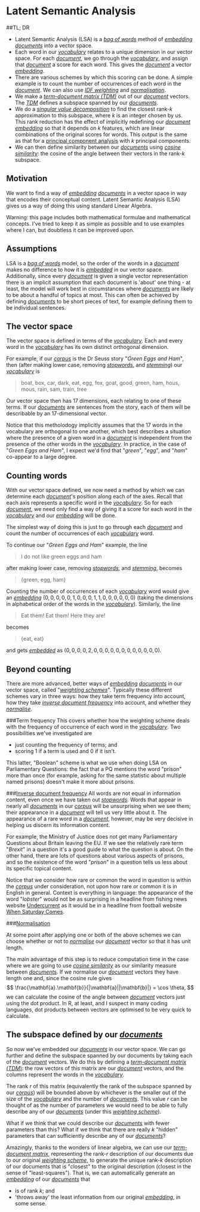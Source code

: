 # Latent Semantic Analysis

##TL; DR
* Latent Semantic Analysis (LSA) is a [*bag of words*](Glossary.md) method of [*embedding*](Glossary.md) [*documents*](Glossary.md) into a vector space.
* Each word in our [*vocabulary*](Glossary.md) relates to a unique dimension in our vector space. For each [*document*](Glossary.md), we go through the [*vocabulary*](Glossary.md), and assign that [*document*](Glossary.md) a score for each word. This gives the [*document*](Glossary.md) a vector [*embedding*](Glossary.md).
* There are various schemes by which this scoring can be done. A simple example is to count the number of occurrences of each word in the [*document*](Glossary.md). We can also use [*IDF weighting*](Glossary.md) and [*normalisation*](Glossary.md).
* We make a [*term-document matrix (TDM)*](Glossary.md) out of our [*document*](Glossary.md) vectors. The [*TDM*](Glossary.md) defines a subspace spanned by our [*documents*](Glossary.md).
* We do a [*singular value decomposition*](https://en.wikipedia.org/wiki/Singular-value_decomposition) to find the closest rank-$k$ approximation to this subspace, where $k$ is an integer chosen by us. This rank reduction has the effect of implicitly redefining our [*document*](Glossary.md) [*embedding*](Glossary.md) so that it depends on $k$ features, which are linear combinations of the original scores for words. This output is the same as that for a [principal component analysis](https://en.wikipedia.org/wiki/Principal_component_analysis) with $k$ principal components.
* We can then define similarity between our [*documents*](Glossary.md) using [*cosine similarity*](Glossary.md): the cosine of the angle between their vectors in the rank-$k$ subspace.

## Motivation

We want to find a way of [*embedding*](Glossary.md) [*documents*](Glossary.md) in a vector space in way that encodes their conceptual content. Latent Semantic Analysis (LSA) gives us a way of doing this using standard Linear Algebra.

Warning: this page includes both mathematical formulae and mathematical concepts. I've tried to keep it as simple as possible and to use examples where I can, but doubtless it can be improved upon.

## Assumptions

LSA is a [*bag of words*](Glossary.md) model, so the order of the words in a [*document*](Glossary.md) makes no difference to how it is [*embedded*](Glossary.md) in our vector space. Additionally, since every [*document*](Glossary.md) is given a single vector representation there is an implicit assumption that each document is 'about' one thing - at least, the model will work best in circumstances where [*documents*](Glossary.md) are likely to be about a handful of topics at most. This can often be achieved by defining [*documents*](Glossary.md) to be short pieces of text, for example defining them to be individual sentences.

## The vector space

The vector space is defined in terms of the [*vocabulary*](Glossary.md). Each and every word in the [*vocabulary*](Glossary.md) has its own distinct orthogonal dimension.

For example, if our [*corpus*](Glossary.md) is the Dr Seuss story "*Green Eggs and Ham*", then (after making lower case, removing [*stopwords*](Glossary.md), and [*stemming*](Glossary.md)) our [*vocabulary*](Glossary.md) is
>boat, box, car, dark, eat, egg, fox, goat, good, green, ham, hous, mous, rain, sam, train, tree

Our vector space then has 17 dimensions, each relating to one of these terms. If our [*documents*](Glossary.md) are sentences from the story, each of them will be describable by an 17-dimensional vector.

Notice that this metholodogy implicitly assumes that the 17 words in the vocabulary are orthogonal to one another, which best describes a situation where the presence of a given word in a [*document*](Glossary.md) is independent from the presence of the other words in the [*vocabulary*](Glossary.md). In practice, in the case of "*Green Eggs and Ham*", I expect we'd find that "*green*", "*egg*", and "*ham*" co-appear to a large degree. 

## Counting words

With our vector space defined, we now need a method by which we can determine each [*document*](Glossary.md)'s position along each of the axes. Recall that each axis represents a specific word in the [*vocabulary*](Glossary.md). So for each [*document*](Glossary.md), we need only find a way of giving it a score for each word in the [*vocabulary*](Glossary.md) and our [*embedding*](Glossary.md) will be done.

The simplest way of doing this is just to go through each [*document*](Glossary.md) and count the number of occurrences of each [*vocabulary*](Glossary.md) word.

To continue our "*Green Eggs and Ham*" example, the line
> I do not like green eggs and ham

after making lower case, removing [*stopwords*](Glossary.md), and [*stemming*](Glossary.md), becomes
>{green, egg, ham}

Counting the number of occurrences of each [*vocabulary*](Glossary.md) word would give an [*embedding*](Glossary.md) $(0,0,0,0,0,1,0,0,0,1,1,0,0,0,0,0,0)$ (taking the dimensions in alphabetical order of the words in the [*vocabulary*](Glossary.md)). Similarly, the line
> Eat them! Eat them! Here they are!

becomes
> {eat, eat}

and gets [*embedded*](Glossary.md) as $(0,0,0,0,2,0,0,0,0,0,0,0,0,0,0,0,0)$.

## Beyond counting

There are more advanced, better ways of [*embedding*](Glossary.md) [*documents*](Glossary.md) in our vector space, called "[*weighting schemes*](Glossary.md)". Typically these different schemes vary in three ways: how they take term frequency into account, how they take [*inverse document frequency*](Glossary.md) into account, and whether they [*normalise*](Glossary.md).

###Term frequency
This covers whether how the weighting scheme deals with the frequency of occurrence of each word in the [*vocabulary*](Glossary.md). Two possibilities we've investigated are
* just counting the frequency of terms; and
* scoring 1 if a term is used and 0 if it isn't.

This latter, "Boolean" scheme is what we use when doing LSA on Parliamentary Questions: the fact that a PQ mentions the word "prison" more than once (for example, asking for the same statistic about multiple named prisons) doesn't make it more about prisons.

###[Inverse document frequency](Glossary.md)
All words are not equal in information content, even once we have taken out [*stopwords*](Glossary.md). Words that appear in nearly all [*documents*](Glossary.md) in our [*corpus*](Glossary.md) will be unsurprising when we see them; their appearance in a [*document*](Glossary.md) will tell us very little about it. The appearance of a rare word in a [*document*](Glossary.md), however, may be very decisive in helping us discern its information content.

For example, the Ministry of Justice does not get many Parliamentary Questions about Britain leaving the EU. If we see the relatively rare term "*Brexit*" in a question it's a good guide to what the question is about. On the other hand, there are lots of questions about various aspects of prisons, and so the existence of the word "*prison*" in a question tells us less about its specific topical content.

Notice that we consider how rare or common the word in question is within the [*corpus*](Glossary.md) under consideration, not upon how rare or common it is in English in general. Context is everything in language: the appearance of the word "*lobster*" would not be as surprising in a headline from fishing news website [Undercurrent](https://www.undercurrentnews.com/) as it would be in a headline from football website [When Saturday Comes](http://www.wsc.co.uk/).

###[Normalisation](Glossary.md)

At some point after applying one or both of the above schemes we can choose whether or not to [*normalise*](Glossary.md) our [*document*](Glossary.md) vector so that it has unit length.

The main advantage of this step is to reduce computation time in the case where we are going to use [*cosine similarity*](Glossary.md) as our similarity measure between [*documents*](Glossary.md). If we normalise our [*document*](Glossary.md) vectors they have length one and, since the cosine rule gives $$ \frac{\mathbf{a}.\mathbf{b}}{|\mathbf{a}||\mathbf{b}|} = \cos \theta, $$ we can calculate the cosine of the angle between [*document*](Glossary.md) vectors just using the dot product. In R, at least, and I suspect in many coding languages, dot products between vectors are optimised to be very quick to calculate.

## The subspace defined by our [*documents*](Glossary.md)

So now we've embedded our [*documents*](Glossary.md) in our vector space. We can go further and define the subspace spanned by our documents by taking each of the [*document*](Glossary.md) vectors. We do this by defining a [*term-document matrix* (*TDM*)](Glossary.md): the row vectors of this matrix are our [*document*](Glossary.md) vectors, and the columns represent the words in the [*vocabulary*](Glossary.md).

The rank $r$ of this matrix (equivalently the rank of the subspace spanned by our [*corpus*](Glossary.md)) will be bounded above by whichever is the smaller out of the size of the [*vocabulary*](Glossary.md) and the number of [*documents*](Glossary.md). This value $r$ can be thought of as the number of parameters we would need to be able to fully describe any of our [*documents*](Glossary.md) (under this [*weighting scheme*](Glossary.md)).

What if we think that we could describe our [*documents*](Glossary.md) with fewer parameters than this? What if we think that there are really $k$ "hidden" parameters that can sufficiently describe any of our [*documents*](Glossary.md)?

Amazingly, thanks to the wonders of linear algebra, we can use our [*term-document matrix*](Glossary.md), representing the rank-$r$ description of our documents due to our original [*weighting scheme*](Glossary.md), to generate the unique rank-$k$ description of our documents that is "closest" to the original description (closest in the sense of "least-squares"). That is, we can automatically generate an [*embedding*](Glossary.md) of our [*documents*](Glossary.md) that
* is of rank $k$; and
* 'throws away' the least information from our original [*embedding*](Glossary.md), in some sense.



